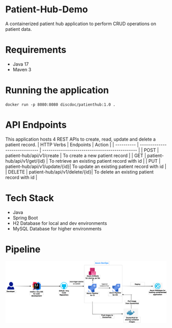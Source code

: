 # Patient-Hub-Demo
A containerized patient hub application to perform CRUD operations on patient data.

# Requirements
- Java 17
- Maven 3

# Running the application
```shell
docker run -p 8080:8080 discdoc/patienthub:1.0 .
```

# API Endpoints
This application hosts 4 REST APIs to create, read, update and delete a patient record.
| HTTP Verbs |          Endpoints            |       Action                                   |
| ---------- | ----------------------------- | ---------------------------------------------- |
|    POST    | patient-hub/api/v1/create     | To create a new patient record                 |
|    GET     | patient-hub/api/v1/get/{id}   | To retrieve an existing patient record with id |
|    PUT     | patient-hub/api/v1/update/{id}| To update an existing patient record with id   |
|    DELETE  | patient-hub/api/v1/delete/{id}| To delete an existing patient record with id   |

# Tech Stack
* Java
* Spring Boot
* H2 Database for local and dev environments
* MySQL Database for higher environments

# Pipeline
![img.png](img.png)